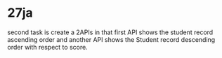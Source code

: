 # 27ja
second task is create a 2APIs in that first API shows the student record ascending order and another API shows the Student record descending order with respect to score.
